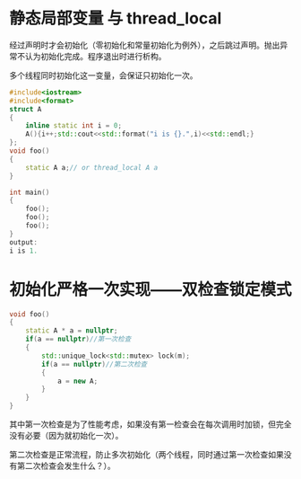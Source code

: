 # 静态局部变量 与 thread_local
经过声明时才会初始化（零初始化和常量初始化为例外），之后跳过声明。抛出异常不认为初始化完成。程序退出时进行析构。

多个线程同时初始化这一变量，会保证只初始化一次。
```c++
#include<iostream>
#include<format>
struct A
{
    inline static int i = 0;
    A(){i++;std::cout<<std::format("i is {}.",i)<<std::endl;}
};
void foo()
{
    static A a;// or thread_local A a
}

int main()
{
    foo();
    foo();
    foo();
}
output:
i is 1.
```
# 初始化严格一次实现——双检查锁定模式
```c++
void foo()
{
    static A * a = nullptr;
    if(a == nullptr)//第一次检查
    {
        std::unique_lock<std::mutex> lock(m);
        if(a == nullptr)//第二次检查
        {
            a = new A;
        }
    }
}
```
其中第一次检查是为了性能考虑，如果没有第一检查会在每次调用时加锁，但完全没有必要（因为就初始化一次）。

第二次检查是正常流程，防止多次初始化（两个线程，同时通过第一次检查如果没有第二次检查会发生什么？）。


